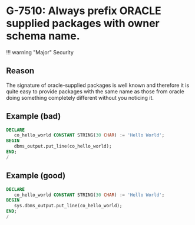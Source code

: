 # G-7510: Always prefix ORACLE supplied packages with owner schema name.

!!! warning "Major"
    Security

## Reason

The signature of oracle-supplied packages is well known and therefore it is quite easy to provide packages with the same name as those from oracle doing something completely different without you noticing it.

## Example (bad)

``` sql
DECLARE
   co_hello_world CONSTANT STRING(30 CHAR) := 'Hello World';
BEGIN
   dbms_output.put_line(co_hello_world);
END;
/
```

## Example (good)

``` sql
DECLARE
   co_hello_world CONSTANT STRING(30 CHAR) := 'Hello World';
BEGIN
   sys.dbms_output.put_line(co_hello_world);
END;
/
```